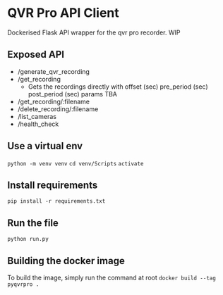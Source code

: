 # QVR Pro API Client

Dockerised Flask API wrapper for the qvr pro recorder. WIP

## Exposed API
 - /generate_qvr_recording
 - /get_recording
   - Gets the recordings directly with offset (sec) pre_period (sec) post_period (sec) params TBA
 - /get_recording/:filename
 - /delete_recording/:filename
 - /list_cameras
 - /health_check

## Use a virtual env
`python -m venv venv`
`cd venv/Scripts`
`activate`

## Install requirements
`pip install -r requirements.txt`

## Run the file
`python run.py`

## Building the docker image
To build the image, simply run the command at root
`docker build --tag pyqvrpro .`


